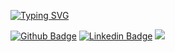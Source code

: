 [![Typing SVG](https://readme-typing-svg.herokuapp.com?font=Oxanium&weight=700&size=30&duration=2000&pause=100&color=2071FF&background=DCDCDC0B&vCenter=true&width=750&height=75&lines=%24Hi+!+;%24I'm+Overcrash)](https://git.io/typing-svg) 
 
[![Github Badge](https://img.shields.io/badge/-Github-black?style=for-the-badge&logo=Github&logoColor=white&link=https://github.com/arthurspk)](https://github.com/Overcrash-2)
[![Linkedin Badge](https://img.shields.io/badge/-Linkedin-blue?style=for-the-badge&logo=Linkedin&logoColor=white&link=https://github.com/arthurspk)](https://www.linkedin.com/in/maxime-durival-946603297)
[<img src="https://img.shields.io/badge/gmail-%23EE0000.svg?&style=for-the-badge&logo=gmail&logoColor=white">](mailto:maxime.durival@epita.fr) 
